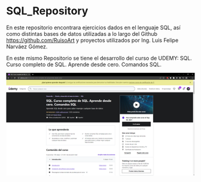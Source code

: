 # SQL_Repository
 En este repositorio encontrara ejercicios dados en el lenguaje SQL, así como distintas bases de datos utilizadas a lo largo del Github https://github.com/RuisoArt y proyectos utilizados por Ing. Luis Felipe Narváez Gómez.

 En este mismo Repositorio se tiene el desarrollo del curso de UDEMY: SQL. Curso completo de SQL. Aprende desde cero. Comandos SQL.

<img src="/SQL CURSO UDEMY/IMAGEN CURSO.PNG" alt="Captura de pantalla del curso"/>